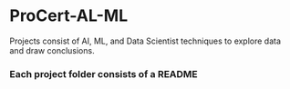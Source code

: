 # ProCert-AL-ML
Projects consist of AI, ML, and Data Scientist techniques to explore data and draw conclusions.  
### Each project folder consists of a README

